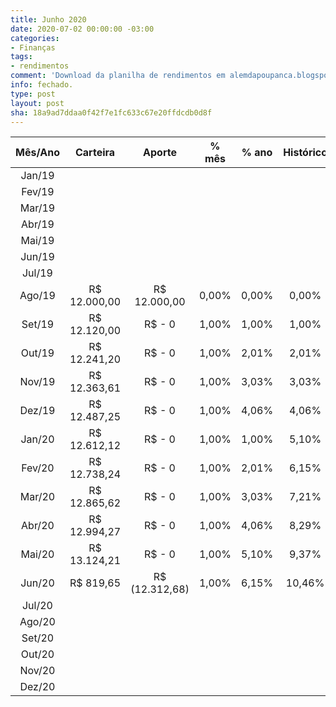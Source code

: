 ```yaml
---
title: Junho 2020
date: 2020-07-02 00:00:00 -03:00
categories:
- Finanças
tags:
- rendimentos
comment: 'Download da planilha de rendimentos em alemdapoupanca.blogspot.com '
info: fechado.
type: post
layout: post
sha: 18a9ad7ddaa0f42f7e1fc633c67e20ffdcdb0d8f
---
```


| **Mês/Ano** | **Carteira** | **Aporte** | **% mês** | **% ano** | **Histórico** |
|:---:|:---:|:---:|:---:|:---:|:---:|
| Jan/19 |  |  |  |  |  |
| Fev/19 |  |  |  |  |  |
| Mar/19 |  |  |  |  |  |
| Abr/19 |  |  |  |  |  |
| Mai/19 |  |  |  |  |  |
| Jun/19 |  |  |  |  |  |
| Jul/19 |  |  |  |  |  |
| Ago/19 |  R$ 12\.000,00  |  R$ 12\.000,00  | 0,00% | 0,00% | 0,00% |
| Set/19 |  R$ 12\.120,00  |  R$ \- 0  | 1,00% | 1,00% | 1,00% |
| Out/19 |  R$ 12\.241,20  |  R$ \- 0  | 1,00% | 2,01% | 2,01% |
| Nov/19 |  R$ 12\.363,61  |  R$ \- 0  | 1,00% | 3,03% | 3,03% |
| Dez/19 |  R$ 12\.487,25  |  R$ \- 0  | 1,00% | 4,06% | 4,06% |
| Jan/20 |  R$ 12\.612,12  |  R$ \- 0  | 1,00% | 1,00% | 5,10% |
| Fev/20 |  R$ 12\.738,24  |  R$ \- 0  | 1,00% | 2,01% | 6,15% |
| Mar/20 |  R$ 12\.865,62  |  R$ \- 0  | 1,00% | 3,03% | 7,21% |
| Abr/20 |  R$ 12\.994,27  |  R$ \- 0  | 1,00% | 4,06% | 8,29% |
| Mai/20 |  R$ 13\.124,21  |  R$ \- 0  | 1,00% | 5,10% | 9,37% | 
| Jun/20 |  R$  819,65  |   R$  (12.312,68)  | 1,00% | 6,15% | 10,46% |
| Jul/20 |  |  |  |  |  |
| Ago/20 |  |  |  |  |  |
| Set/20 |  |  |  |  |  |
| Out/20 |  |  |  |  |  |
| Nov/20 |  |  |  |  |  |
| Dez/20 |  |  |  |  |  |
